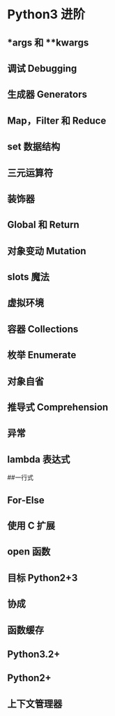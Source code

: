 # Python3 进阶


## *args 和 **kwargs


## 调试 Debugging

## 生成器 Generators

## Map，Filter 和 Reduce

## set 数据结构

## 三元运算符

## 装饰器

## Global 和 Return

## 对象变动 Mutation

## __slots__ 魔法

## 虚拟环境

## 容器 Collections

## 枚举 Enumerate

## 对象自省

## 推导式 Comprehension

## 异常

## lambda 表达式

##一行式

## For-Else

## 使用 C 扩展

## open 函数

## 目标 Python2+3

## 协成

## 函数缓存

## Python3.2+

## Python2+

## 上下文管理器
